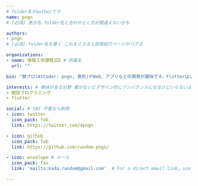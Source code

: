 ```yaml
---
# folder名がauthorです
name: pngn
# [必須] 表示名 folder名と合わせとく方が間違えないかも

authors:
- pngn
# [必須] folder名を書く これをミスると部員紹介ページがバグる

organizations:
- name: 情報工学課程2回 # 所属名
  url: ""

bio: "競プロ(AtCoder: pngn, 黄色)やWeb、アプリなどの開発が趣味です。Flutterはいいぞ。VimとUbuntuとzshは三種の神器。"

interests: # 興味がある分野 書かないとデザイン的にアンバランスになるけどいらないよなぁ
- 競技プログラミング
- flutter

social: # SNS 不要なら削除
- icon: twitter
  icon_pack: fab
  link: https://twitter.com/4pngn

- icon: github
  icon_pack: fab
  link: https://github.com/random-pngn/

- icon: envelope # メール
  icon_pack: fas
  link: 'mailto:kada.random@gmail.com'  # For a direct email link, use "mailto:test@example.org".

---
```

